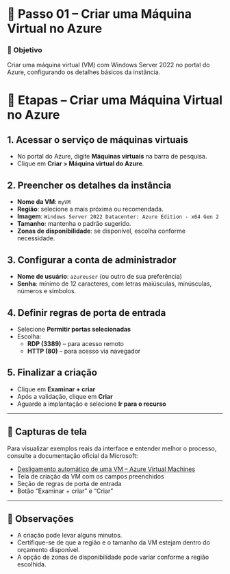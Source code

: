 # 📘 Passo 01 – Criar uma Máquina Virtual no Azure

### 🎯 Objetivo

Criar uma máquina virtual (VM) com Windows Server 2022 no portal do Azure, configurando os detalhes básicos da instância.

# 🧭 Etapas – Criar uma Máquina Virtual no Azure

## 1. Acessar o serviço de máquinas virtuais

- No portal do Azure, digite **Máquinas virtuais** na barra de pesquisa.
- Clique em **Criar > Máquina virtual do Azure**.

## 2. Preencher os detalhes da instância

- **Nome da VM**: `myVM`
- **Região**: selecione a mais próxima ou recomendada.
- **Imagem**: `Windows Server 2022 Datacenter: Azure Edition - x64 Gen 2`
- **Tamanho**: mantenha o padrão sugerido.
- **Zonas de disponibilidade**: se disponível, escolha conforme necessidade.

## 3. Configurar a conta de administrador

- **Nome de usuário**: `azureuser` (ou outro de sua preferência)
- **Senha**: mínimo de 12 caracteres, com letras maiúsculas, minúsculas, números e símbolos.

## 4. Definir regras de porta de entrada

- Selecione **Permitir portas selecionadas**
- Escolha:
  - **RDP (3389)** – para acesso remoto
  - **HTTP (80)** – para acesso via navegador

## 5. Finalizar a criação

- Clique em **Examinar + criar**
- Após a validação, clique em **Criar**
- Aguarde a implantação e selecione **Ir para o recurso**

---

## 📸 Capturas de tela

Para visualizar exemplos reais da interface e entender melhor o processo, consulte a documentação oficial da Microsoft:

- [Desligamento automático de uma VM – Azure Virtual Machines](https://learn.microsoft.com/pt-br/azure/virtual-machines/auto-shutdown-vm)
- Tela de criação da VM com os campos preenchidos
- Seção de regras de porta de entrada
- Botão “Examinar + criar” e “Criar”

---

## 📝 Observações

- A criação pode levar alguns minutos.
- Certifique-se de que a região e o tamanho da VM estejam dentro do orçamento disponível.
- A opção de zonas de disponibilidade pode variar conforme a região escolhida.
